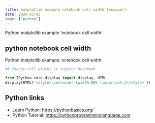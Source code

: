 ```yaml
---
title: matplotlib example notebook cell width (snippet)
date: 2020-03-03
tags: ["python"]
---
```

Python matplotlib example 'notebook cell width'


## python notebook cell width

Python matplotlib example: notebook cell width

```python
## Change cell wigths in Jupyter Notebook

from IPython.core.display import display, HTML
display(HTML('<style>.container {width:80% !important;}</style>'))

```

## Python links

- Learn Python: https://pythonbasics.org/
- Python Tutorial: https://pythonprogramminglanguage.com
